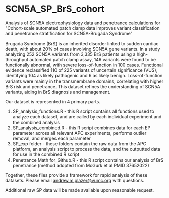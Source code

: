 # SCN5A_SP_BrS_cohort
Analysis of SCN5A electrophysiology data and penetrance calculations for "Cohort-scale automated patch clamp data improves variant classification and penetrance stratification for SCN5A-Brugada Syndrome"

Brugada Syndrome (BrS) is an inherited disorder linked to sudden cardiac death, with about 20% of cases involving SCN5A gene variants. In a study analyzing 252 SCN5A variants from 3,335 BrS patients using a high-throughput automated patch clamp assay, 146 variants were found to be functionally abnormal, with severe loss-of-function in 100 cases. Functional evidence reclassified 110 of 225 variants of uncertain significance (VUS), identifying 104 as likely pathogenic and 6 as likely benign. Loss-of-function variants were mainly in the transmembrane domains, correlating with higher BrS risk and penetrance. This dataset refines the understanding of SCN5A variants, aiding in BrS diagnosis and management.

Our dataset is represented in 4 primary parts.
  1) SP_analysis_functions.R - this R script contains all functions used to analyze each dataset, and are called by each individual experiment and the combined analysis
  2) SP_analysis_combined.R - this R script combines data for each EP parameter across all relevant APC experiments, performs outlier removal, and merges each parameter
  3) SP_exp folder - these folders contain the raw data from the APC platform, an analysis script to process the data, and the outputted data for use in the combined R script
  4) Penetrance Math for_Github.R - this R script contains our analysis of BrS penetrance (method adopted from McGurk et al PMID 37652022)

Together, these files provide a framework for rapid analysis of these datasets. Please email andrew.m.glazer@vumc.org with questions. 

Additional raw SP data will be made available upon reasonable request. 
